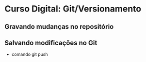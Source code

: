 # Curso Digital: Git/Versionamento

## Gravando mudanças no repositório

## Salvando modificações no Git
* comando git push